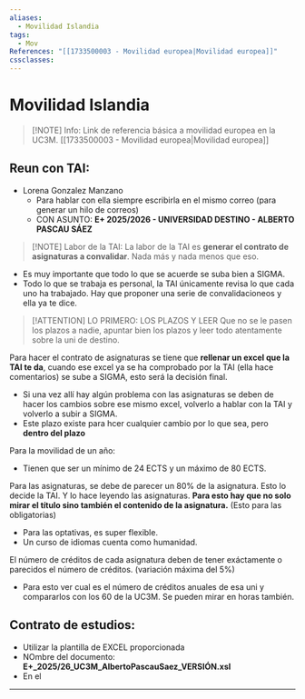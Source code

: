 ```yaml
---
aliases:
  - Movilidad Islandia
tags:
  - Mov
References: "[[1733500003 - Movilidad europea|Movilidad europea]]"
cssclasses:
---
```

# Movilidad Islandia

> [!NOTE] Info: 
> Link de referencia básica a movilidad europea en la UC3M. [[1733500003 - Movilidad europea|Movilidad europea]] 

## Reun con TAI: 
+ Lorena Gonzalez Manzano
	+ Para hablar con ella siempre escribirla en el mismo correo (para generar un hilo de correos)
	+ CON ASUNTO: **E+ 2025/2026 - UNIVERSIDAD DESTINO - ALBERTO PASCAU SÁEZ**

> [!NOTE] Labor de la TAI:
> La labor de la TAI es **generar el contrato de asignaturas a convalidar**. Nada más y nada menos que eso.
+ Es muy importante que todo lo que se acuerde se suba bien a SIGMA. 
+ Todo lo que se trabaja es personal, la TAI únicamente revisa lo que cada uno ha trabajado. Hay que proponer una serie de convalidacioneos y ella ya te dice. 

> [!ATTENTION] LO PRIMERO: LOS PLAZOS Y LEER
> Que no se le pasen los plazos a nadie, apuntar bien los plazos y leer todo atentamente sobre la uni de destino. 

Para hacer el contrato de asignaturas se tiene que **rellenar un excel que la TAI te da**, cuando ese excel ya se ha comprobado por la TAI (ella hace comentarios) se sube a SIGMA, esto será la decisión final. 
+ Si una vez allí hay algún problema con las asignaturas se deben de hacer los cambios sobre ese mismo excel, volverlo a hablar con la TAI y volverlo a subir a SIGMA. 
+ Este plazo existe para hcer cualquier cambio por lo que sea, pero **dentro del plazo**

Para la movilidad de un año: 
+ Tienen que ser un mínimo de 24 ECTS y un máximo de 80 ECTS. 

Para las asignaturas, se debe de parecer un 80% de la asignatura. Esto lo decide la TAI. Y lo hace leyendo las asignaturas. **Para esto hay que no solo mirar el título sino también el contenido de la asignatura.**  (Esto para las obligatorias)
+ Para las optativas, es super flexible. 
+ Un curso de idiomas cuenta como humanidad. 

El número de créditos de cada asignatura deben de tener exáctamente o parecidos el número de créditos. (variación máxima del 5%)
+ Para esto ver cual es el número de créditos anuales de esa uni y compararlos con los 60 de la UC3M. Se pueden mirar en horas también. 
## Contrato de estudios:
+ Utilizar la plantilla de EXCEL proporcionada 
+ NOmbre del documento: **E+\_2025/26_UC3M_AlbertoPascauSaez_VERSIÓN.xsl**
+ En el 
***